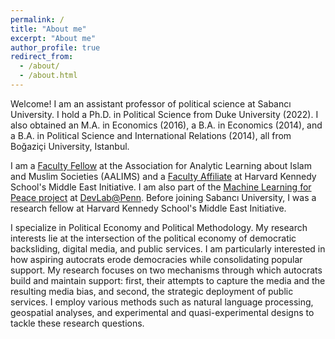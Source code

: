 ```yaml
---
permalink: /
title: "About me"
excerpt: "About me"
author_profile: true
redirect_from: 
  - /about/
  - /about.html
---
```


Welcome! I am an assistant professor of political science at Sabancı University. I hold a Ph.D. in Political Science from Duke University (2022). I also obtained an M.A. in Economics (2016), a B.A. in Economics (2014), and a B.A. in Political Science and International Relations (2014), all from Boğaziçi University, Istanbul.

I am a [Faculty Fellow](https://aalims.org/people/faculty-fellows/) at the Association for Analytic Learning about Islam and Muslim Societies (AALIMS) and a [Faculty Affiliate](https://www.belfercenter.org/person/serkant-adiguzel) at Harvard Kennedy School's Middle East Initiative. I am also part of the [Machine Learning for Peace project](https://web.sas.upenn.edu/mlp-devlab/) at [DevLab@Penn](https://web.sas.upenn.edu/dev-lab/). Before joining Sabancı University, I was a research fellow at Harvard Kennedy School's Middle East Initiative.

I specialize in Political Economy and Political Methodology. My research interests lie at the intersection of the political economy of democratic backsliding, digital media, and public services. I am particularly interested in how aspiring autocrats erode democracies while consolidating popular support. My research focuses on two mechanisms through which autocrats build and maintain support: first, their attempts to capture the media and the resulting media bias, and second, the strategic deployment of public services. I employ various methods such as natural language processing, geospatial analyses, and experimental and quasi-experimental designs to tackle these research questions.
